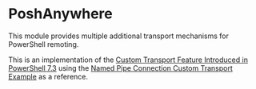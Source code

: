 # PoshAnywhere

This module provides multiple additional transport mechanisms for PowerShell remoting.

This is an implementation of the [Custom Transport Feature Introduced in PowerShell 7.3](https://github.com/PowerShell/PowerShell/pull/17011) using the [Named Pipe Connection Custom Transport Example](https://github.com/PaulHigin/NamedPipeConnection) as a reference.
